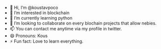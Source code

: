 - 👋 Hi, I’m @koustavpoco
- 👀 I’m interested in blockchain
- 🌱 I’m currently learning python
- 💞️ I’m looking to collaborate on every blochain projects that allow nebies.
- 📫 You can contact me anytime via my profile in twitter.
- 😄 Pronouns: Kous
- ⚡ Fun fact: Love to learn everything.

<!---
koustavpoco/koustavpoco is a ✨ special ✨ repository because its `README.md` (this file) appears on your GitHub profile.
You can click the Preview link to take a look at your changes.
--->
